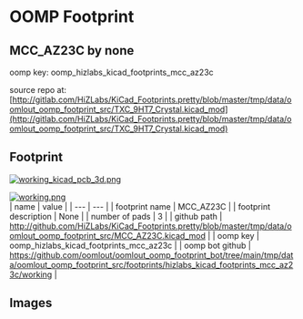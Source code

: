 # OOMP Footprint  
## MCC_AZ23C  by none  
  
oomp key: oomp_hizlabs_kicad_footprints_mcc_az23c  
  
source repo at: [http://gitlab.com/HiZLabs/KiCad_Footprints.pretty/blob/master/tmp/data/oomlout_oomp_footprint_src/TXC_9HT7_Crystal.kicad_mod](http://gitlab.com/HiZLabs/KiCad_Footprints.pretty/blob/master/tmp/data/oomlout_oomp_footprint_src/TXC_9HT7_Crystal.kicad_mod)  
## Footprint  
  
[![working_kicad_pcb_3d.png](working_kicad_pcb_3d_600.png)](working_kicad_pcb_3d.png)  
  
[![working.png](working_600.png)](working.png)  
| name | value | 
| --- | --- | 
| footprint name | MCC_AZ23C | 
| footprint description | None | 
| number of pads | 3 | 
| github path | http://github.com/HiZLabs/KiCad_Footprints.pretty/blob/master/tmp/data/oomlout_oomp_footprint_src/MCC_AZ23C.kicad_mod | 
| oomp key | oomp_hizlabs_kicad_footprints_mcc_az23c | 
| oomp bot github | https://github.com/oomlout/oomlout_oomp_footprint_bot/tree/main/tmp/data/oomlout_oomp_footprint_src/footprints/hizlabs_kicad_footprints_mcc_az23c/working | 
## Images  
